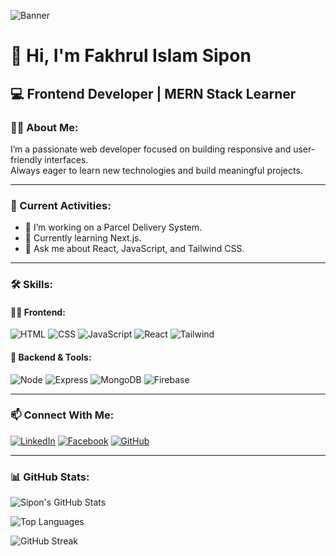 ![Banner](https://i.imgur.com/YourBannerLink.jpg) <!-- নিজের banner image link বসাও -->

# 👋 Hi, I'm Fakhrul Islam Sipon

## 💻 Frontend Developer | MERN Stack Learner  

### 🙋‍♂️ About Me:
I’m a passionate web developer focused on building responsive and user-friendly interfaces.  
Always eager to learn new technologies and build meaningful projects.

---

### 🚀 Current Activities:
- 🔭 I’m working on a Parcel Delivery System.
- 🌱 Currently learning Next.js.
- 💬 Ask me about React, JavaScript, and Tailwind CSS.

---

### 🛠️ Skills:

#### 👨‍💻 Frontend:
![HTML](https://img.shields.io/badge/-HTML5-E34F26?style=flat&logo=html5&logoColor=white)
![CSS](https://img.shields.io/badge/-CSS3-1572B6?style=flat&logo=css3)
![JavaScript](https://img.shields.io/badge/-JavaScript-F7DF1E?style=flat&logo=javascript&logoColor=black)
![React](https://img.shields.io/badge/-React-61DAFB?style=flat&logo=react)
![Tailwind](https://img.shields.io/badge/-Tailwind-38B2AC?style=flat&logo=tailwindcss)

#### 🧪 Backend & Tools:
![Node](https://img.shields.io/badge/-Node.js-339933?style=flat&logo=node.js&logoColor=white)
![Express](https://img.shields.io/badge/-Express-000000?style=flat&logo=express&logoColor=white)
![MongoDB](https://img.shields.io/badge/-MongoDB-47A248?style=flat&logo=mongodb)
![Firebase](https://img.shields.io/badge/-Firebase-FFCA28?style=flat&logo=firebase)

---

### 📫 Connect With Me:
[![LinkedIn](https://img.shields.io/badge/-LinkedIn-blue?style=flat&logo=linkedin&logoColor=white)](https://www.linkedin.com/in/fakhrul-islam-sipon/)
[![Facebook](https://img.shields.io/badge/-Facebook-1877F2?style=flat&logo=facebook&logoColor=white)](https://www.facebook.com/profile.php?id=100064008810904)
[![GitHub](https://img.shields.io/badge/-GitHub-black?style=flat&logo=github&logoColor=white)](https://github.com/fakhrulislamsipon)

---

### 📊 GitHub Stats:

![Sipon's GitHub Stats](https://github-readme-stats.vercel.app/api?username=fakhrulislamsipon&show_icons=true&theme=tokyonight)

![Top Languages](https://github-readme-stats.vercel.app/api/top-langs/?username=fakhrulislamsipon&layout=compact)

![GitHub Streak](https://github-readme-streak-stats.herokuapp.com?user=fakhrulislamsipon&theme=tokyonight)


